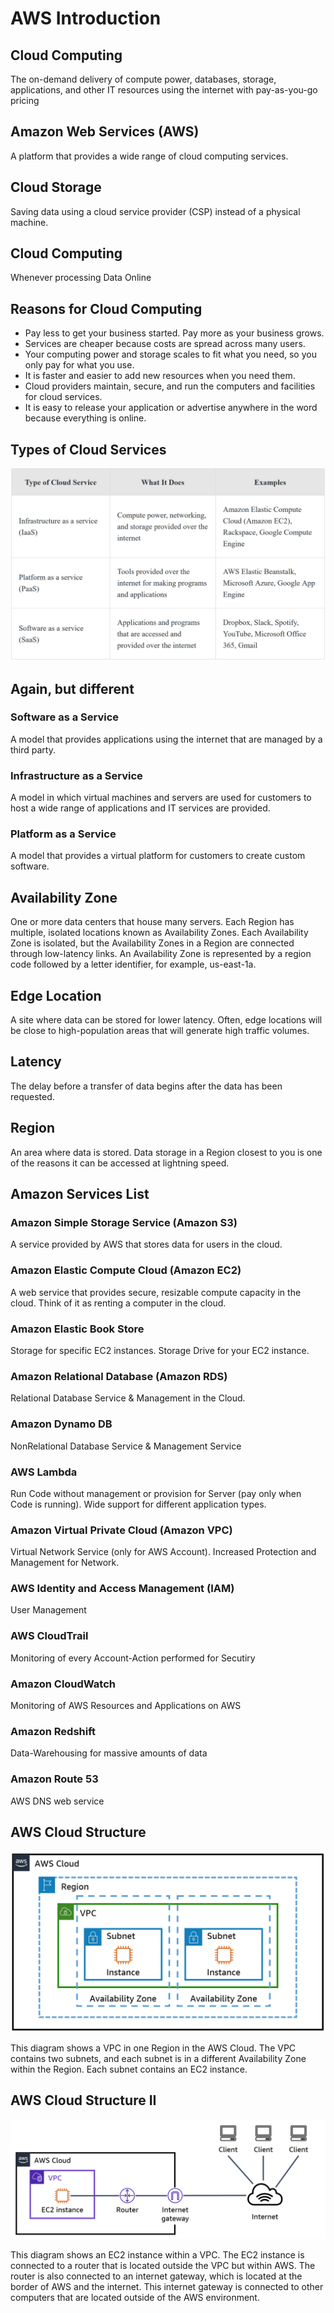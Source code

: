 # AWS Introduction

## Cloud Computing
The on-demand delivery of compute power, databases, storage, applications, and other IT resources using the internet with pay-as-you-go pricing

## Amazon Web Services (AWS)
A platform that provides a wide range of cloud computing services.

## Cloud Storage
Saving data using a cloud service provider (CSP) instead of a physical machine.

## Cloud Computing
Whenever processing Data Online

## Reasons for Cloud Computing
- Pay less to get your business started. Pay more as your business grows.
- Services are cheaper because costs are spread across many users.
- Your computing power and storage scales to fit what you need, so you only pay for what you use.
- It is faster and easier to add new resources when you need them.
- Cloud providers maintain, secure, and run the computers and facilities for cloud services.
- It is easy to release your application or advertise anywhere in the word because everything is online.

## Types of Cloud Services
![types](./TypesOfCloudServices.png)

## Again, but different

### Software as a Service
A model that provides applications using the internet that are managed by a third party.

### Infrastructure as a Service
A model in which virtual machines and servers are used for customers to host a wide range of applications and IT services are provided.

### Platform as a Service
A model that provides a virtual platform for customers to create custom software.


## Availability Zone
One or more data centers that house many servers. Each Region has multiple, isolated locations known as Availability Zones. Each Availability Zone is isolated, but the Availability Zones in a Region are connected through low-latency links. An Availability Zone is represented by a region code followed by a letter identifier, for example, us-east-1a.

## Edge Location
A site where data can be stored for lower latency. Often, edge locations will be close to high-population areas that will generate high traffic volumes.

## Latency
The delay before a transfer of data begins after the data has been requested.

## Region
An area where data is stored. Data storage in a Region closest to you is one of the reasons it can be accessed at lightning speed.

## Amazon Services List
### Amazon Simple Storage Service (Amazon S3)
A service provided by AWS that stores data for users in the cloud.

### Amazon Elastic Compute Cloud (Amazon EC2)
A web service that provides secure, resizable compute capacity in the cloud. Think of it as renting a computer in the cloud.

### Amazon Elastic Book Store
Storage for specific EC2 instances. Storage Drive for your EC2 instance.

### Amazon Relational Database (Amazon RDS)
Relational Database Service & Management in the Cloud.

### Amazon Dynamo DB
NonRelational Database Service & Management Service

### AWS Lambda
Run Code without management or provision for Server (pay only when Code is running). Wide support for different application types.

### Amazon Virtual Private Cloud (Amazon VPC)
Virtual Network Service (only for AWS Account). Increased Protection and Management for Network.

### AWS Identity and Access Management (IAM)
User Management

### AWS CloudTrail
Monitoring of every Account-Action performed for Secutiry

### Amazon CloudWatch
Monitoring of AWS Resources and Applications on AWS

### Amazon Redshift
Data-Warehousing for massive amounts of data

### Amazon Route 53
AWS DNS web service

## AWS Cloud Structure
![AWS Cloud Structure](2023-05-16-10-29-31.png)

This diagram shows a VPC in one Region in the AWS Cloud. The VPC contains two subnets, and each subnet is in a different Availability Zone within the Region. Each subnet contains an EC2 instance.

## AWS Cloud Structure II
![AWS Cloud Structure II](2023-05-16-10-31-05.png)

This diagram shows an EC2 instance within a VPC. The EC2 instance is connected to a router that is located outside the VPC but within AWS. The router is also connected to an internet gateway, which is located at the border of AWS and the internet. This internet gateway is connected to other computers that are located outside of the AWS environment.


